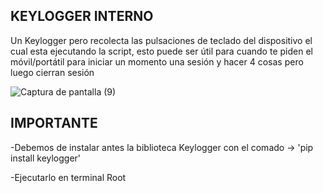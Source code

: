 ## KEYLOGGER INTERNO
Un Keylogger pero recolecta las pulsaciones de teclado del dispositivo el cual esta ejecutando la script, esto puede ser útil para cuando te piden el móvil/portátil para iniciar un momento una sesión y hacer 4 cosas pero luego cierran sesión

![Captura de pantalla (9)](https://github.com/user-attachments/assets/cc9068af-3a8c-421b-82bb-79f98ab477b4)

## IMPORTANTE

-Debemos de instalar antes la biblioteca Keylogger con el comado -> 'pip install keylogger'

-Ejecutarlo en terminal Root
